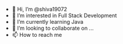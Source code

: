 - 👋 Hi, I’m @shiva19072
- 👀 I’m interested in Full Stack Development 
- 🌱 I’m currently learning Java
- 💞️ I’m looking to collaborate on ...
- 📫 How to reach me 

<!---
shiva19072/shiva19072 is a ✨ special ✨ repository because its `README.md` (this file) appears on your GitHub profile.
You can click the Preview link to take a look at your changes.
--->
